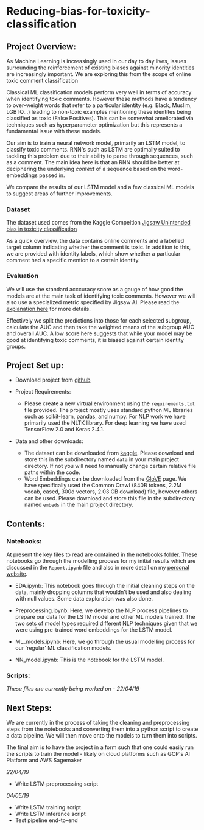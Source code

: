 # Reducing-bias-for-toxicity-classification

## Project Overview:
As Machine Learning is increasingly used in our day to day lives, issues surrounding the reinforcement of existing biases against minority identities are increasingly important. We are exploring this from the scope of online toxic comment classification

Classical ML classification models perform very well in terms of accuracy when identifying toxic comments. However these methods have a tendency to over-weight words that refer to a particular identity (e.g. Black, Muslim, LGBTQ...) leading to non-toxic examples mentioning these identites being classified as toxic (False Positives). This can be somewhat ameliorated via techniques such as hyperparameter optimization but this represents a fundamental issue with these models. 

Our aim is to train a neural network model, primarily an LSTM model, to classify toxic comments. RNN's such as LSTM are optimally suited to tackling this problem due to their ability to parse through sequences, such as a comment. The main idea here is that an RNN should be better at deciphering the underlying *context* of a sequence based on the word-embeddings passed in. 

We compare the results of our LSTM model and a few classical ML models to suggest areas of further improvements.

### Dataset
The dataset used comes from the Kaggle Compeition [Jigsaw Unintended bias in toxicity classification]('https://www.kaggle.com/c/jigsaw-unintended-bias-in-toxicity-classification/overview/description')

As a quick overview, the data contains online comments and a labelled target column indicating whether the comment is toxic. In addition to this, we are provided with identity labels, which show whether a particular comment had a specific mention to a certain identity.

### Evaluation
We will use the standard acccuracy score as a gauge of how good the models are at the main task of identifying toxic comments. However we will also use a specialized metric specified by Jigsaw AI. Please read the [explanation here](https://www.kaggle.com/c/jigsaw-unintended-bias-in-toxicity-classification/overview/evaluation) for more details. 

Effectively we split the predictions into those for each selected subgroup, calculate the AUC and then take the weighted means of the subgroup AUC and overall AUC. A low score here suggests that while your model may be good at identifying toxic comments, it is biased against certain identity groups.

## Project Set up:

- Download project from [github](https://github.com/GovindSuresh/reducing-bias-in-toxicity-classification)

- Project Requirements:
     - Please create a new virtual environment using the ```requirements.txt``` file provided. The project mostly uses standard python ML libraries such as scikit-learn, pandas, and numpy. For NLP work we have primarily used the NLTK library.  For deep learning we have used TensorFlow 2.0 and Keras 2.4.1. 
     
- Data and other downloads:
     - The dataset can be downloaded from [kaggle](https://www.kaggle.com/c/jigsaw-unintended-bias-in-toxicity-classification/data). Please download and store this in the subdirectory named ```data``` in your main project directory. If not you will need to manually change certain relative file paths within the code.
     - Word Embeddings can be downloaded from the [GloVE](https://nlp.stanford.edu/projects/glove/) page. We have specifically used the Common Crawl (840B tokens, 2.2M vocab, cased, 300d vectors, 2.03 GB download) file, however others can be used. Please download and store this file in the subdirectory named ```embeds``` in the main project directory.

## Contents:

### Notebooks:

At present the key files to read are contained in the notebooks folder. These notebooks go through the modelling process for my initial results which are discussed in the `Report.ipynb` file and also in more detail on my [personal website](https://govindsuresh.github.io/articles/2020-01/reducing-bias-in-toxic-comments).
- EDA.ipynb: This notebook goes through the initial cleaning steps on the data, mainly dropping columns that wouldn't be used and also dealing with null values. Some data exploration was also done. 
     
- Preprocessing.ipynb: Here, we develop the NLP process pipelines to prepare our data for the LSTM model and other ML models trained. The two sets of model types required different NLP  techniques given that we were using pre-trained word embeddings for the LSTM model. 
     
- ML_models.ipynb: Here, we go through the usual modelling process for our 'regular' ML classification models. 
     
- NN_model.ipynb: This is the notebook for the LSTM model. 

### Scripts:

*These files are currently being worked on - 22/04/19*


## Next Steps:

We are currently in the process of taking the cleaning and preprocessing steps from the notebooks and converting them into a python script to create a data pipeline. We will then move onto the models to turn them into scripts.

The final aim is to have the project in a form such that one could easily run the scripts to train the model - likely on cloud platforms such as GCP's AI Platform and AWS Sagemaker

*22/04/19*

- ~~Write LSTM preprocessing script~~

*04/05/19*

- Write LSTM training script
- Write LSTM inference script
- Test pipeline end-to-end








 
